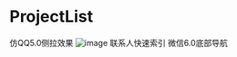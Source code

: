 # ProjectList
仿QQ5.0侧拉效果
![image](https://github.com/zssAndroid/ProjectList/master/app/src/main/res/drawable/slidingmenu1.gif)
联系人快速索引
微信6.0底部导航
